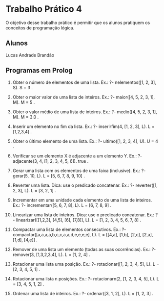 # Trabalho Prático 4

O	objetivo	desse	 trabalho	prático	é	permitir	que	os	alunos	pratiquem	os	
conceitos	 de	 programação	 lógica.

## Alunos

Lucas Andrade Brandão

## Programas em Prolog

1. Obter	o	número	de	elementos	de	uma	lista.
 Ex.: ?- nelementos([1, 2, 3], S).
 S = 3 .

2. Obter	o	maior	valor	de	uma	lista	de	inteiros.
 Ex.: ?- maior([4, 5, 2, 3, 1], M).
 M = 5 .

3. Obter	o	valor	médio	de	uma	lista	de	inteiros.
 Ex.: ?- medio([4, 5, 2, 3, 1], M).
 M = 3.0 .

4. Inserir	um	elemento	no	fim	da	lista.
 Ex.: ?- inserirfim(4, [1, 2, 3], L).
 L = [1,2,3,4] .

5. Obter	o	último	elemento	de	uma	lista.
 Ex.: ?- ultimo([1, 2, 3, 4], U).
 U = 4 .

6. Verificar	se	um	elemento	X	é	adjacente	a	um	elemento	Y.
				Ex.: ?- adjacente(3, 4, [1, 2, 3, 4, 5, 6]).
 true .

7. Gerar	uma	lista	com	os	elementos	de	uma	faixa	(inclusive).
 Ex.: ?- gerar(5, 10, L).
 L = [5, 6, 7, 8, 9, 10] .

8. Reverter	uma	lista.	Dica:	use	o predicado	concatenar.
 Ex.: ?- reverter([1, 2, 3], L).
 L = [3, 2, 1] .

 9. Incrementar	em	uma	unidade	cada	elemento	de	uma	lista	de	inteiros.
 Ex.: ?- incrementar([5, 6, 7, 8], L).
 L = [6, 7, 8, 9] .

10. Linearizar	uma	lista	de	inteiros.	Dica:	use	o	predicado	concatenar.
 Ex.: ?- linearizar([[1,2,3], [4,5], [6], [7,8]], L).
 L = [1, 2, 3, 4, 5, 6, 7, 8] .

11. Compactar	uma	lista	de	elementos	consecutivos.
 Ex.: ?- compactar([a,a,a,a,b,c,c,a,a,d,e,e,e,e], L).
 L = [[4,a], [1,b], [2,c], [2,a], [1,d], [4,e]] .

12. Remover	de	uma	lista	um	elemento	(todas	as	suas	ocorrências).
 Ex.: ?- remover(3, [1,3,2,3,4], L).
 L = [1, 2, 4] .

13. Rotacionar	uma	lista	uma	posição.
 Ex.: ?- rotacionar([1, 2, 3, 4, 5], L).
 L = [2, 3, 4, 5, 1] .

14. Rotacionar	uma	lista	n posições.
 Ex.: ?- rotacionarn(2, [1, 2, 3, 4, 5], L).
 L = [3, 4, 5, 1, 2] .

15. Ordenar	uma	lista	de	inteiros.
 Ex.: ?- ordenar([3, 1, 2], L).
 L = [1, 2, 3] .
